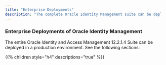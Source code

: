 ```yaml
---
title: "Enterprise Deployments"
description: "The complete Oracle Identity Management suite can be deployed in a production environment"
---
```


### Enterprise Deployments of Oracle Identity Management

The entire Oracle Identity and Access Management 12.2.1.4 Suite can be deployed in a production environment. See the following sections:

{{% children style="h4" descriptions="true" %}}